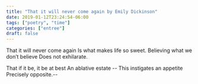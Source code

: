 ```yaml
---
title: "That it will never come again by Emily Dickinson"
date: 2019-01-12T23:24:54-06:00
tags: ["poetry", "time"]
categories: ["entree"]
draft: false
---
```


That it will never come again
Is what makes life so sweet.
Believing what we don’t believe
Does not exhilarate.

That if it be, it be at best
An ablative estate --
This instigates an appetite
Precisely opposite.--
